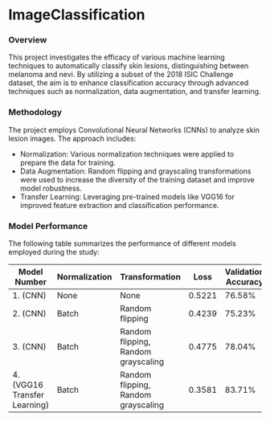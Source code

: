 # ImageClassification

### Overview

This project investigates the efficacy of various machine learning techniques to automatically classify skin lesions, distinguishing between melanoma and nevi. By utilizing a subset of the 2018 ISIC Challenge dataset, the aim is to enhance classification accuracy through advanced techniques such as normalization, data augmentation, and transfer learning.

### Methodology

The project employs Convolutional Neural Networks (CNNs) to analyze skin lesion images. The approach includes:

* Normalization: Various normalization techniques were applied to prepare the data for training.
* Data Augmentation: Random flipping and grayscaling transformations were used to increase the diversity of the training dataset and improve model robustness.
* Transfer Learning: Leveraging pre-trained models like VGG16 for improved feature extraction and classification performance.

### Model Performance

The following table summarizes the performance of different models employed during the study:

| Model Number                          | Normalization | Transformation                          | Loss    | Validation Accuracy |
|---------------------------------------|---------------|-----------------------------------------|---------|---------------------|
| 1. (CNN)                              | None          | None                                    | 0.5221  | 76.58%              |
| 2. (CNN)                              | Batch         | Random flipping                         | 0.4239  | 75.23%              |
| 3. (CNN)                              | Batch         | Random flipping, Random grayscaling     | 0.4775  | 78.04%              |
| 4. (VGG16 Transfer Learning)          | Batch         | Random flipping, Random grayscaling     | 0.3581  | 83.71%              |

